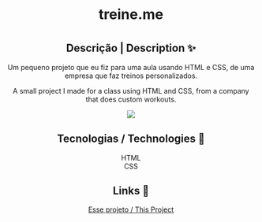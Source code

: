 <div align="center">
<h1>treine.me<h1>
<h2>Descrição | Description ✨</h2>
<p>Um pequeno projeto que eu fiz para uma aula usando HTML e CSS, de uma empresa que faz treinos personalizados.</p>

<p>A small project I made for a class using HTML and CSS, from a company that does custom workouts.</p>
<img src="https://github.com/gustavosd7/treine.me/assets/127472686/fc764c43-df41-4ade-b1ff-027f7270ebeb">

<h2>Tecnologias / Technologies 🚀</h2>
HTML <br>
CSS

<h2>Links 🔗</h2>
<p><a href="https://treine-me-two.vercel.app/">Esse projeto / This Project<a></p>
</div>
